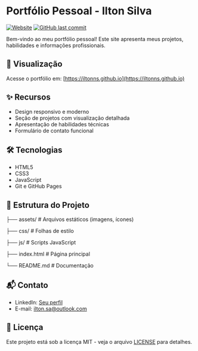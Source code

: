 # Portfólio Pessoal - Ilton Silva

[![Website](https://img.shields.io/website?url=https%3A%2F%2Filtonns.github.io)](https://iltonns.github.io)
[![GitHub last commit](https://img.shields.io/github/last-commit/iltonns/iltonns.github.io)](https://github.com/iltonns/iltonns.github.io/commits)

Bem-vindo ao meu portfólio pessoal! Este site apresenta meus projetos, habilidades e informações profissionais.

## 🚀 Visualização

Acesse o portfólio em: [https://iltonns.github.io](https://iltonns.github.io)

## ✨ Recursos

- Design responsivo e moderno
- Seção de projetos com visualização detalhada
- Apresentação de habilidades técnicas
- Formulário de contato funcional

## 🛠 Tecnologias

- HTML5
- CSS3
- JavaScript
- Git e GitHub Pages

## 📂 Estrutura do Projeto

├── assets/ # Arquivos estáticos (imagens, ícones)

├── css/ # Folhas de estilo

├── js/ # Scripts JavaScript

├── index.html # Página principal

└── README.md # Documentação


## 📬 Contato

- LinkedIn: [Seu perfil](https://www.linkedin.com/in/iltonsantos/)
- E-mail: ilton.sa@outlook.com

## 📄 Licença

Este projeto está sob a licença MIT - veja o arquivo [LICENSE](LICENSE) para detalhes.
